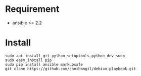 # Requirement
- ansible >= 2.2

# Install
```
sudo apt install git python-setuptools python-dev sudo
sudo easy_install pip
sudo pip install ansible markupsafe
git clone https://github.com/choihongil/debian-playbook.git
```
